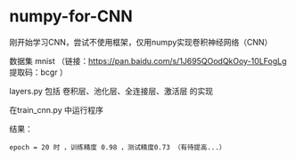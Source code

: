 # numpy-for-CNN

刚开始学习CNN，尝试不使用框架，仅用numpy实现卷积神经网络（CNN）

数据集 mnist （链接：https://pan.baidu.com/s/1J695QOodQkOoy-10LFogLg  提取码：bcgr ）

layers.py 包括 卷积层、池化层、全连接层、激活层 的实现

在train_cnn.py 中运行程序

结果：
	
	epoch = 20 时 ，训练精度 0.98 ，测试精度0.73 （有待提高...）